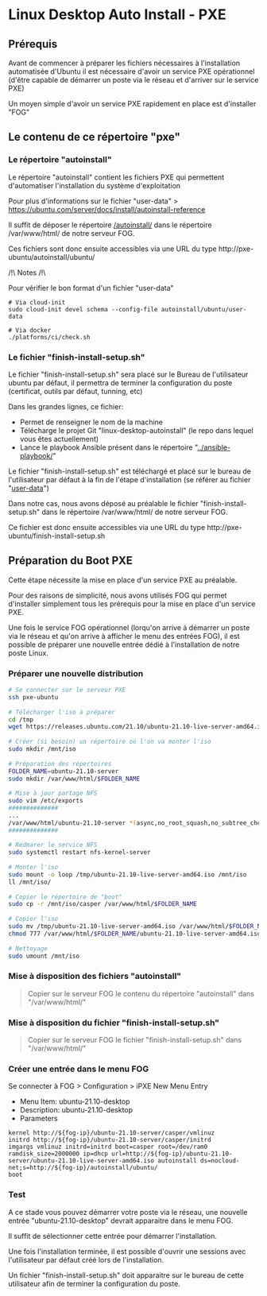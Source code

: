 # Linux Desktop Auto Install - PXE

## Prérequis

Avant de commencer à préparer les fichiers nécessaires à l'installation automatisée d'Ubuntu il est nécessaire d'avoir un service PXE opérationnel (d'être capable de démarrer un poste via le réseau et d'arriver sur le service PXE)

Un moyen simple d'avoir un service PXE rapidement en place est d'installer "FOG" 

## Le contenu de ce répertoire "pxe"

### Le répertoire "autoinstall" 

Le répertoire "autoinstall" contient les fichiers PXE qui permettent d'automatiser l'installation du système d'exploitation

Pour plus d'informations sur le fichier "user-data" > https://ubuntu.com/server/docs/install/autoinstall-reference

Il suffit de déposer le répertoire [/autoinstall/](./autoinstall/) dans le répertoire /var/www/html/ de notre serveur FOG.

Ces fichiers sont donc ensuite accessibles via une URL du type http://pxe-ubuntu/autoinstall/ubuntu/

/!\ Notes /!\

Pour vérifier le bon format d'un fichier "user-data"

```
# Via cloud-init
sudo cloud-init devel schema --config-file autoinstall/ubuntu/user-data

# Via docker
./platforms/ci/check.sh
```

### Le fichier "finish-install-setup.sh"

Le fichier "finish-install-setup.sh" sera placé sur le Bureau de l'utilisateur ubuntu par défaut, il permettra de terminer la configuration du poste (certificat, outils par défaut, tunning, etc)

Dans les grandes lignes, ce fichier:
* Permet de renseigner le nom de la machine
* Télécharge le projet Git "linux-desktop-autoinstall" (le repo dans lequel vous êtes actuellement)
* Lance le playbook Ansible présent dans le répertoire "[../ansible-playbook/](../ansible-playbook/)"

Le fichier "finish-install-setup.sh" est téléchargé et placé sur le bureau de l'utilisateur par défaut à la fin de l'étape d'installation (se référer au fichier "[user-data](./autoinstall/ubuntu/user-data)")

Dans notre cas, nous avons déposé au préalable le fichier "finish-install-setup.sh" dans le répertoire /var/www/html/ de notre serveur FOG.

Ce fichier est donc ensuite accessibles via une URL du type http://pxe-ubuntu/finish-install-setup.sh


## Préparation du Boot PXE

Cette étape nécessite la mise en place d'un service PXE au préalable.

Pour des raisons de simplicité, nous avons utilisés FOG qui permet d'installer simplement tous les prérequis pour la mise en place d'un service PXE.

Une fois le service FOG opérationnel (lorqu'on arrive à démarrer un poste via le réseau et qu'on arrive à afficher le menu des entrées FOG), il est possible de préparer une nouvelle entrée dédié à l'installation de notre poste Linux.

### Préparer une nouvelle distribution

```bash
# Se connecter sur le serveur PXE
ssh pxe-ubuntu
 
# Télécharger l'iso à préparer
cd /tmp
wget https://releases.ubuntu.com/21.10/ubuntu-21.10-live-server-amd64.iso
 
# Créer (si besoin) un répertoire où l'on va monter l'iso
sudo mkdir /mnt/iso
 
# Préparation des répertoires
FOLDER_NAME=ubuntu-21.10-server
sudo mkdir /var/www/html/$FOLDER_NAME
 
# Mise à jour partage NFS
sudo vim /etc/exports
##############
...
/var/www/html/ubuntu-21.10-server *(async,no_root_squash,no_subtree_check,ro,fsid=2)
##############
 
# Redmarer le service NFS
sudo systemctl restart nfs-kernel-server
 
# Monter l'iso
sudo mount -o loop /tmp/ubuntu-21.10-live-server-amd64.iso /mnt/iso
ll /mnt/iso/
 
# Copier le répertoire de "boot"
sudo cp -r /mnt/iso/casper /var/www/html/$FOLDER_NAME
 
# Copier l'iso
sudo mv /tmp/ubuntu-21.10-live-server-amd64.iso /var/www/html/$FOLDER_NAME
chmod 777 /var/www/html/$FOLDER_NAME/ubuntu-21.10-live-server-amd64.iso
 
# Nettoyage
sudo umount /mnt/iso
```

### Mise à disposition des fichiers "autoinstall"

> Copier sur le serveur FOG le contenu du répertoire "autoinstall" dans "/var/www/html/"

### Mise à disposition du fichier "finish-install-setup.sh"

> Copier sur le serveur FOG le fichier "finish-install-setup.sh" dans "/var/www/html/"

### Créer une entrée dans le menu FOG

Se connecter à FOG > Configuration > iPXE New Menu Entry
* Menu Item: ubuntu-21.10-desktop
* Description: ubuntu-21.10-desktop
* Parameters
```
kernel http://${fog-ip}/ubuntu-21.10-server/casper/vmlinuz
initrd http://${fog-ip}/ubuntu-21.10-server/casper/initrd
imgargs vmlinuz initrd=initrd boot=casper root=/dev/ram0 ramdisk_size=2000000 ip=dhcp url=http://${fog-ip}/ubuntu-21.10-server/ubuntu-21.10-live-server-amd64.iso autoinstall ds=nocloud-net;s=http://${fog-ip}/autoinstall/ubuntu/
boot
```

### Test

A ce stade vous pouvez démarrer votre poste via le réseau, une nouvelle entrée "ubuntu-21.10-desktop" devrait apparaitre dans le menu FOG.

Il suffit de sélectionner cette entrée pour démarrer l'installation.

Une fois l'installation terminée, il est possible d'ouvrir une sessions avec l'utilisateur par défaut créé lors de l'installation.

Un fichier "finish-install-setup.sh" doit apparaitre sur le bureau de cette utilisateur afin de terminer la configuration du poste.